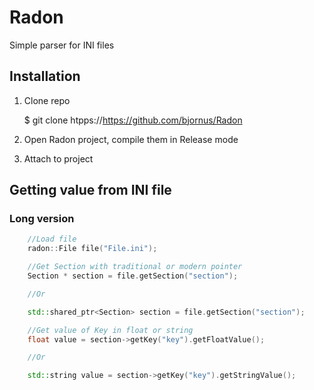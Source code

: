 # Radon
Simple parser for INI files

## Installation
1. Clone repo
	
	$ git clone htpps://https://github.com/bjornus/Radon

2. Open Radon project, compile them in Release mode
3. Attach to project

## Getting value from INI file
### Long version
```cpp
	//Load file
	radon::File file("File.ini");

	//Get Section with traditional or modern pointer
	Section * section = file.getSection("section");

	//Or

	std::shared_ptr<Section> section = file.getSection("section");

	//Get value of Key in float or string
	float value = section->getKey("key").getFloatValue();

	//Or

	std::string value = section->getKey("key").getStringValue();
```